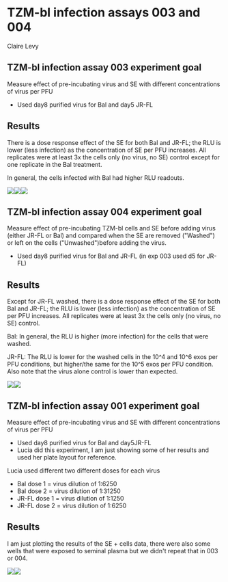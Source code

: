 TZM-bl infection assays 003 and 004
================
Claire Levy

TZM-bl infection assay 003 experiment goal
------------------------------------------

Measure effect of pre-incubating virus and SE with different concentrations of virus per PFU

-   Used day8 purified virus for Bal and day5 JR-FL

Results
-------

There is a dose response effect of the SE for both Bal and JR-FL; the RLU is lower (less infection) as the concentration of SE per PFU increases. All replicates were at least 3x the cells only (no virus, no SE) control except for one replicate in the Bal treatment.

In general, the cells infected with Bal had higher RLU readouts.

![](TZM-bl_infection_assay_001_003_004_files/figure-markdown_github/unnamed-chunk-1-1.png)![](TZM-bl_infection_assay_001_003_004_files/figure-markdown_github/unnamed-chunk-1-2.png)![](TZM-bl_infection_assay_001_003_004_files/figure-markdown_github/unnamed-chunk-1-3.png)

TZM-bl infection assay 004 experiment goal
------------------------------------------

Measure effect of pre-incubating TZM-bl cells and SE before adding virus (either JR-FL or Bal) and compared when the SE are removed ("Washed") or left on the cells ("Unwashed")before adding the virus.

-   Used day8 purified virus for Bal and JR-FL (in exp 003 used d5 for JR-FL)

Results
-------

Except for JR-FL washed, there is a dose response effect of the SE for both Bal and JR-FL; the RLU is lower (less infection) as the concentration of SE per PFU increases. All replicates were at least 3x the cells only (no virus, no SE) control.

Bal: In general, the RLU is higher (more infection) for the cells that were washed.

JR-FL: The RLU is lower for the washed cells in the 10^4 and 10^6 exos per PFU conditions, but higher/the same for the 10^5 exos per PFU condition. Also note that the virus alone control is lower than expected.

![](TZM-bl_infection_assay_001_003_004_files/figure-markdown_github/unnamed-chunk-2-1.png)![](TZM-bl_infection_assay_001_003_004_files/figure-markdown_github/unnamed-chunk-2-2.png)

TZM-bl infection assay 001 experiment goal
------------------------------------------

Measure effect of pre-incubating virus and SE with different concentrations of virus per PFU

-   Used day8 purified virus for Bal and day5JR-FL
-   Lucia did this experiment, I am just showing some of her results and used her plate layout for reference.

Lucia used different two different doses for each virus

-   Bal dose 1 = virus dilution of 1:6250
-   Bal dose 2 = virus dilution of 1:31250
-   JR-FL dose 1 = virus dilution of 1:1250
-   JR-FL dose 2 = virus dilution of 1:6250

Results
-------

I am just plotting the results of the SE + cells data, there were also some wells that were exposed to seminal plasma but we didn't repeat that in 003 or 004.

![](TZM-bl_infection_assay_001_003_004_files/figure-markdown_github/unnamed-chunk-3-1.png)![](TZM-bl_infection_assay_001_003_004_files/figure-markdown_github/unnamed-chunk-3-2.png)
